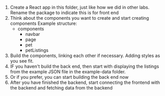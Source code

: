 1. Create a React app in this folder, just like how we did in other labs. Rename the package to indicate this is for front end 
2. Think about the components you want to create and start creating components
    Example structure:
      - components
        - navbar
        - page
        - pet
        - petListings
3. Build the components, linking each other if necessary. Adding styles as you see fit.
4. IF you haven't build the back end, then start with displaying the listings from the example JSON file in the example-data folder.
5. Or if you prefer, you can start building the back end now
6. After you have finished the backend, start connecting the frontend with the backend and fetching data from the backend
